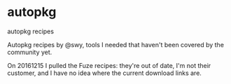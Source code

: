 autopkg
=======

autopkg recipes

Autopkg recipes by @swy, tools I needed that haven't been covered by the community yet.

On 20161215 I pulled the Fuze recipes: they're out of date, I'm not their customer, and I have no idea where the
current download links are.

